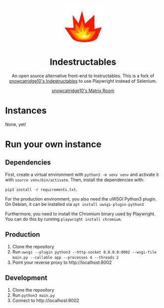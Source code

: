 <div align="center">
<img src="static/img/logo.png">
<h1>Indestructables</h1>
An open source alternative front-end to Instructables. This is a fork of <a href="https://codeberg.org/snowcatridge10/indestructables">snowcatridge10's Indestructables</a> to use Playwright instead of Selenium.

<a href="https://matrix.to/#/#indestructables:fedora.im">snowcatridge10's Matrix Room</a>

</div>

# Instances

None, yet!

# Run your own instance

## Dependencies

First, create a virtual environment with `python3 -m venv venv` and activate it with `source venv/bin/activate`. Then, install the dependencies with:

`pip3 install -r requirements.txt`.

For the production environment, you also need the uWSGI Python3 plugin. On Debian, it can be installed via `apt install uwsgi-plugin-python3`

Furthermore, you need to install the Chromium binary used by Playwright. You can do this by running `playwright install chromium`.

## Production

1. Clone the repository
2. Run `uwsgi --plugin python3 --http-socket 0.0.0.0:8002 --wsgi-file main.py --callable app --processes 4 --threads 2`
3. Point your reverse proxy to http://localhost:8002

## Development

1. Clone the repository
2. Run `python3 main.py`
3. Connect to http://localhost:8002
